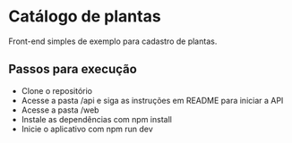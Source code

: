 # Catálogo de plantas
Front-end simples de exemplo para cadastro de plantas.

## Passos para execução
- Clone o repositório
- Acesse a pasta /api e siga as instruções em README para iniciar a API
- Acesse a pasta /web
- Instale as dependências com npm install
- Inicie o aplicativo com npm run dev
